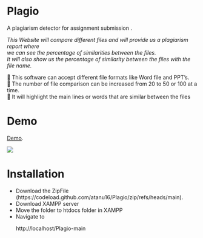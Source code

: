 # Plagio
A plagiarism detector for assignment submission .

<p> <em>This Website will compare different files and will provide us a plagiarism report where <br>
we can see the percentage of similarities between the files. <br>
It will also show us the percentage of similarity between the files with the file name.<br></em></p>


 This software can accept different file formats like Word file and PPT’s. <br>
 The number of file comparison can be increased from 20 to 50 or 100 at a time.<br>
 It will highlight the main lines or words that are similar between the files</li><br>


<h1>Demo</h1>

[Demo](https://plagio.ml/?i=1). 

<img align="center" src="https://user-images.githubusercontent.com/83860778/208317695-04a2826a-c194-4974-a6d8-2be8e40233e4.png">

<h1>Installation</h1>

<ul>
<li>Download the ZipFile (https://codeload.github.com/atanu16/Plagio/zip/refs/heads/main).  </li> 

<li>Download XAMPP server</li>
<li>Move the folder to htdocs folder in XAMPP </li>
<li>Navigate to 
  
  http://localhost/Plagio-main</li>
</ul>





